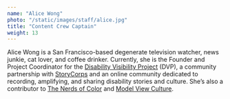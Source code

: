 ```yaml
---
name: "Alice Wong"
photo: "/static/images/staff/alice.jpg"
title: "Content Crew Captain"
weight: 13
---
```

Alice Wong is a San Francisco-based degenerate television watcher, news junkie, cat lover, and coffee drinker. Currently, she is the Founder and Project Coordinator for the [Disability Visibility Project](http://disabilityvisibilityproject.com/) (DVP), a community partnership with [StoryCorps](http://storycorps.org/) and an online community dedicated to recording, amplifying, and sharing disability stories and culture. She’s also a contributor to [The Nerds of Color](http://thenerdsofcolor.org/author/alwong199/) and [Model View Culture](https://modelviewculture.com/authors/alice-wong).
